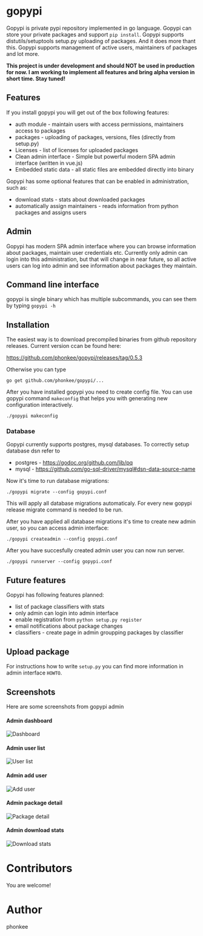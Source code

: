 # gopypi

Gopypi is private pypi repository implemented in go language. Gopypi can store your private packages and support
`pip install`.
Gopypi supports distutils/setuptools setup.py uploading of packages.
And it does more thant this.
Gopypi supports management of active users, maintainers of packages and lot more.

**This project is under development and should NOT be used in production for now. I am working to 
implement all features and bring alpha version in short time. Stay tuned!**

## Features

If you install gopypi you will get out of the box following features:

* auth module - maintain users with access permissions, maintainers access to packages
* packages - uploading of packages, versions, files (directly from setup.py)
* Licenses - list of licenses for uploaded packages
* Clean admin interface - Simple but powerful modern SPA admin interface (written in vue.js)
* Embedded static data - all static files are embedded directly into binary
 
Gopypi has some optional features that can be enabled in administration, such as:

* download stats - stats about downloaded packages
* automatically assign maintainers - reads information from python packages and assigns users

## Admin

Gopypi has modern SPA admin interface where you can browse information about packages, maintain user credentials etc.
Currently only admin can login into this administration, but that will change in near future, so all active users
can log into admin and see information about packages they maintain.

## Command line interface
gopypi is single binary which has multiple subcommands, you can see them by typing `gopypi -h`

## Installation

The easiest way is to download precompiled binaries from github repository releases.
Current version ccan be found here:

https://github.com/phonkee/gopypi/releases/tag/0.5.3

Otherwise you can type

    go get github.com/phonkee/gopypi/...

After you have installed gopypi you need to create config file. You can use gopypi command `makeconfig` that helps
you with generating new configuration interactively.

    ./gopypi makeconfig

### Database

Gopypi currently supports postgres, mysql databases. To correctly setup database dsn refer to
 
* postgres - https://godoc.org/github.com/lib/pq
* mysql - https://github.com/go-sql-driver/mysql#dsn-data-source-name

Now it's time to run database migrations:

    ./gopypi migrate --config gopypi.conf
    
This will apply all database migrations automaticaly. For every new gopypi release migrate command is needed to be run.

After you have applied all database migrations it's time to create new admin user, so you can access admin interface:

    ./gopypi createadmin --config gopypi.conf

After you have succesfully created admin user you can now run server.

    ./gopypi runserver --config gopypi.conf


## Future features

Gopypi has following features planned:

* list of package classifiers with stats
* only admin can login into admin interface
* enable registration from `python setup.py register`
* email notifications about package changes
* classifiers - create page in admin groupping packages by classifier

## Upload package

For instructions how to write `setup.py` you can find more information in admin interface `HOWTO`. 

## Screenshots

Here are some screenshots from gopypi admin

#### Admin dashboard
![Dashboard](/docs/dashboard.png?raw=true "Dashboard")

#### Admin user list
![User list](/docs/users.png?raw=true "User list")

#### Admin add user
![Add user](/docs/adduser.png?raw=true "Add user")

#### Admin package detail
![Package detail](/docs/packagedetail.png?raw=true "Package detail")

#### Admin download stats
![Download stats](/docs/dstats.png?raw=true "Download stats")

# Contributors
You are welcome!

# Author
phonkee